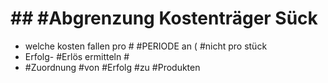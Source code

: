 # ## #Abgrenzung Kostenträger Sück 

 - welche kosten fallen pro #
 #PERIODE an ( #nicht pro stück 
 - Erfolg- #Erlös ermitteln #
 - #Zuordnung #von #Erfolg #zu #Produkten 
